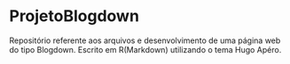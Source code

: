 # ProjetoBlogdown
Repositório referente aos arquivos e desenvolvimento de uma página web do tipo Blogdown. Escrito em R(Markdown) utilizando o tema Hugo Apéro.
